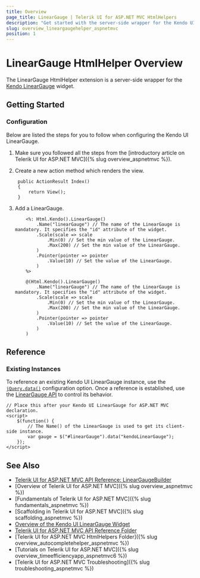 ```yaml
---
title: Overview
page_title: LinearGauge | Telerik UI for ASP.NET MVC HtmlHelpers
description: "Get started with the server-side wrapper for the Kendo UI LinearGauge widget for ASP.NET MVC."
slug: overview_lineargaugehelper_aspnetmvc
position: 1
---
```


# LinearGauge HtmlHelper Overview

The LinearGauge HtmlHelper extension is a server-side wrapper for the [Kendo LinearGauge](https://demos.telerik.com/kendo-ui/linear-gauge/index) widget.

## Getting Started

### Configuration

Below are listed the steps for you to follow when configuring the Kendo UI LinearGauge.

1. Make sure you followed all the steps from the [introductory article on Telerik UI for ASP.NET MVC]({% slug overview_aspnetmvc %}).
1. Create a new action method which renders the view.

        public ActionResult Index()
        {
            return View();
        }

1. Add a LinearGauge.

    ```ASPX
        <%: Html.Kendo().LinearGauge()
            .Name("linearGauge") // The name of the LinearGauge is mandatory. It specifies the "id" attribute of the widget.
            .Scale(scale => scale
                .Min(0) // Set the min value of the LinearGauge.
                .Max(200) // Set the min value of the LinearGauge.
            )
            .Pointer(pointer => pointer
                .Value(10) // Set the value of the LinearGauge.
            )
        %>
    ```
    ```Razor
        @(Html.Kendo().LinearGauge()
            .Name("linearGauge") // The name of the LinearGauge is mandatory. It specifies the "id" attribute of the widget.
            .Scale(scale => scale
                .Min(0) // Set the min value of the LinearGauge.
                .Max(200) // Set the min value of the LinearGauge.
            )
            .Pointer(pointer => pointer
                .Value(10) // Set the value of the LinearGauge.
            )
        )
    ```

## Reference

### Existing Instances

To reference an existing Kendo UI LinearGauge instance, use the [`jQuery.data()`](http://api.jquery.com/jQuery.data/) configuration option. Once a reference is established, use the [LinearGauge API](http://docs.telerik.com/kendo-ui/api/javascript/dataviz/ui/lineargauge#methods) to control its behavior.

    // Place this after your Kendo UI LinearGauge for ASP.NET MVC declaration.
    <script>
        $(function() {
            // The Name() of the LinearGauge is used to get its client-side instance.
            var gauge = $("#linearGauge").data("kendoLinearGauge");
        });
    </script>

## See Also

* [Telerik UI for ASP.NET MVC API Reference: LinearGaugeBuilder](http://docs.telerik.com/aspnet-mvc/api/Kendo.Mvc.UI.Fluent/LinearGaugeBuilder)
* [Overview of Telerik UI for ASP.NET MVC]({% slug overview_aspnetmvc %})
* [Fundamentals of Telerik UI for ASP.NET MVC]({% slug fundamentals_aspnetmvc %})
* [Scaffolding in Telerik UI for ASP.NET MVC]({% slug scaffolding_aspnetmvc %})
* [Overview of the Kendo UI LinearGauge Widget](http://docs.telerik.com/kendo-ui/controls/gauges/lineargauge/overview)
* [Telerik UI for ASP.NET MVC API Reference Folder](http://docs.telerik.com/aspnet-mvc/api/Kendo.Mvc/AggregateFunction)
* [Telerik UI for ASP.NET MVC HtmlHelpers Folder]({% slug overview_autocompletehelper_aspnetmvc %})
* [Tutorials on Telerik UI for ASP.NET MVC]({% slug overview_timeefficiencyapp_aspnetmvc6 %})
* [Telerik UI for ASP.NET MVC Troubleshooting]({% slug troubleshooting_aspnetmvc %})
